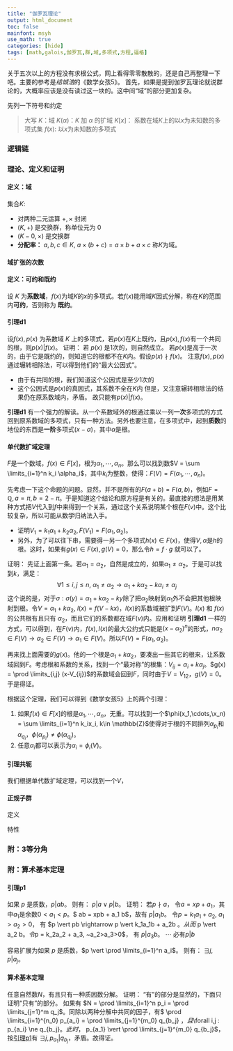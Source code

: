 ```yaml
---
title: "伽罗瓦理论"
output: html_document
toc: false
mainfont: msyh
use_math: true
categories: [hide]
tags: [math,galois,伽罗瓦,群,域,多项式,方程,逼格]
---
```

<meta http-equiv='Content-Type' content='text/html; charset=utf-8' />

关于五次以上的方程没有求根公式，网上看得零零散散的，还是自己再整理一下吧。主要的参考是*结城浩*的《数学女孩5》。
首先，如果是提到伽罗瓦理论就说群论的，大概率应该是没有读过这一块的。这中间“域”的部分更加复杂。

先列一下符号和约定
> 大写 $K$：域
> $K(\alpha)$：$K$ 加 $\alpha$ 的扩域
> $K[x]$： 系数在域$K$上的以$x$为未知数的多项式集
> $f(x)$: 以$x$为未知数的多项式

### 逻辑链


### 理论、定义和证明



#### 定义：域
集合$K$:
* 对两种二元运算 $+, \times$ 封闭
* $(K, +)$ 是交换群，称单位元为 $0$
* $(K-{0}, \times)$ 是交换群
* **分配率：** $a,b,c \in K, ~ a\times (b+c) = a\times b+ a\times c$
称$K$为域。

#### 域扩张的次数



#### 定义：可约和既约
设 $K$ 为**系数域**，$f(x)$为域$K$的$x$的多项式。若$f(x)$能用域$K$因式分解，称在$K$的范围内**可约**，否则称为 **既约**。

#### 引理d1
设$f(x), p(x)$ 为系数域 $K$ 上的多项式，若$p(x)$在$K$上既约，且$p(x),f(x)$有一个共同的根，则$p(x) \vert  f(x)$。
证明：
若 $p(x)$ 是$1$次的，则自然成立。 若$p(x)$是高于一次的，由于它是既约的，则知道它的根都不在$K$内。假设$p(x) \nmid f(x)$。
注意$f(x), p(x)$ 通过辗转相除法，可以得到他们的“最大公因式”。
* 由于有共同的根，我们知道这个公因式是至少$1$次的
* 这个公因式是$p(x)$的真因式，其系数不全在$K$内
但是，又注意辗转相除法的结果仍在原系数域内，矛盾。
故只能有$p(x) \vert f(x)$。

**引理d1** 有一个强力的解读。从一个系数域外的根通过乘以一列**一次**多项式的方式回到原系数域的多项式，只有一种方法。另外也要注意，在多项式中，起到**质数**的地位的东西是**一阶**多项式$(x-\alpha)$，其中$\alpha$是根。


#### 单代数扩域定理
$F$是一个数域，$f(x) \in F[x]$，根为$\alpha_1,\cdots,\alpha_n$。那么可以找到数$V = \sum \limits_{i=1}^n k_i \alpha_i$，其中$k_i$为整数，使得：$F(V) = F(\alpha_1,\cdots,\alpha_n)$。

先考虑一下这个命题的问题。显然，并不是所有的$F(a+b) = F(a,b)$，例如$F = \mathbb{Q}, a = \pi, b = 2-\pi$。于是知道这个结论和原方程是有关的。最直接的想法是用某种方式把$V$代入到$f$中来得到一个关系，通过这个关系说明某个根在$F(v)$中。这个比较复杂，所以可能从数学归纳法入手。
* 证明$V_1 =k_1\alpha_1+k_2\alpha_2, F(V_1) = F(\alpha_1,\alpha_2)$。
* 另外，为了可以往下串，需要得一另一个多项式$h(x) \in F(x)$，使得$V,\alpha$是$h$的根。这时，如果有$g(x) \in F(x), g(V) = 0$，那么令$h = f\cdot g$ 就可以了。

证明：
先证上面第一条。若$\alpha_1 = \alpha_2$，自然是成立的，如果$\alpha_1 \ne \alpha_2$。于是可以找到$k$，满足：
$$
\forall 1 \le i,j \le n,~ \alpha_1 \ne \alpha_2 \rightarrow \alpha_1+k\alpha_2-k\alpha_i \ne \alpha_j
$$
这个说的是，对于$\sigma: \sigma(y) = \alpha_1+k\alpha_2-ky$除了把$\alpha_2$映射到$\alpha_1$外不会把其他根映射到根。令$V = \alpha_1+k\alpha_2$, $l(x) = f(V-kx)$，$l(x)$的系数域被扩到$F(V)$。$l(x)$ 和 $f(x)$ 的公共根有且只有 $\alpha_2$，而且它们的系数都在域$F(v)$内。应用和证明 **引理d1** 一样的方式，可以得到，在$F(v)$内，$f(x),l(x)$的最大公约式只能是$(x-\alpha_2)^n$的形式，$n\alpha_2 \in F(V) \rightarrow \alpha_2 \in F(V) \rightarrow \alpha_1 \in F(V)$。所以$F(V) = F(\alpha_1,\alpha_2)$。

再来找上面需要的$g(x)$。他的一个根是$\alpha_1 + k\alpha_2$，要凑出一些其它的根来，让系数域回到$F$。考虑根和系数的关系，找到一个“最对称”的根集：$V_{ij} = \alpha_i + k \alpha_j$。$g(x) = \prod \limits_{i,j} (x-V_{ij})$的系数域会回到$F$，同时由于$V = V_{12}$，$g(V) = 0$。于是得证。

根据这个定理，我们可以得到《数学女孩5》上的两个引理：
1. 如果$f(x)\in F[x]$的根是$\alpha_1,\cdots,\alpha_n$，无重。可以找到一个$\phi(x_1,\cdots,\x_n) = \sum \limits_{i=1}^n k_ix_i, k\in \mathbb{Z}$使得对于根的不同排列$\alpha_{p_i}$和$\alpha_{q_i}$，$\phi(\alpha_{p_i}) \ne \phi(\alpha_{q_i})$。
2. 任意$\alpha_i$都可以表示为$\alpha_i = \phi_i(V)$。

#### 引理共轭

我们根据单代数扩域定理，可以找到一个$V$，


#### 正规子群
定义

特性

### 附：3等分角

### 附：算术基本定理
#### 引理p1
如果 $p$ 是质数，$p \vert ab$。 则有： $p \vert a \lor p \vert b$。
证明：
若$p \nmid a$， 令$a = xp + a_1$，其中$a_1$是余数$0<a_1<p$。$ ab = xpb + a_1 b$，故有 $p \vert a_1 b$。
令$p = k_1a_1 + a_2, ~a_1>a_2>0$， 有 $p \vert pb \rightarrow p \vert k_1a_1b + a_2b $。从而$ p \vert a_2 b$。
令$p = k_2a_2 + a_3, ~a_2>a_3>0$， 有 $p \vert a_3b$。
$\cdots$
必有$p|b$

容易扩展为如果 $p$ 是质数，$p \vert \prod \limits_{i=1}^n a_i$。 则有： $\exists j, p \vert a_j$。

#### 算术基本定理
任意自然数$N$，有且只有一种质因数分解。
证明：
“有”的部分是显然的，下面只证明“只有”的部分。
如果有 $N = \prod \limits_{i=1}^n p_i = \prod \limits_{j=1}^m q_j$。同除以两种分解中共同的因子，有$ \prod \limits_{i=1}^{n_0} p_{a_i} = \prod \limits_{j=1}^{m_0} q_{b_j} $，且$\forall i,j : p_{a_i} \ne q_{b_j}$。
此时，$ p_{a_1} \vert \prod \limits_{j=1}^{m_0} q_{b_j}$，按[引理p1](#引理p1)有 $\exists j , p_{a_1} \vert q_{b_j}$，矛盾。故得证。
